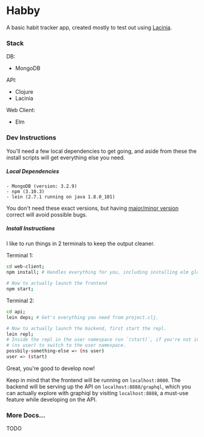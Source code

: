 # Habby

A basic habit tracker app, created mostly to test out using
[Lacinia](http://lacinia.readthedocs.io/en/latest/).

### Stack

DB:
 - MongoDB

API:
 - Clojure
 - Lacinia

Web Client:
 - Elm


### Dev Instructions

You'll need a few local dependencies to get going, and aside from these the install scripts will get everything else
you need.

##### Local Dependencies
    - MongoDB (version: 3.2.9)
    - npm (3.10.3)
    - lein (2.7.1 running on java 1.8.0_101)

You don't need these exact versions, but having [major/minor version](https://semver.org/) correct will avoid possible
bugs.


##### Install Instructions

I like to run things in 2 terminals to keep the output cleaner.

Terminal 1:
```bash
cd web-client;
npm install; # Handles everything for you, including installing elm globally.

# Now to actually launch the frontend
npm start;
```

Terminal 2:
```bash
cd api;
lein deps; # Get's everything you need from project.clj.

# Now to actually launch the backend, first start the repl.
lein repl;
# Inside the repl in the user namespace run `(start)`, if you're not in the user namespace originally then run
# (ns user) to switch to the user namespace.
possbily-something-else => (ns user)
user => (start)
```

Great, you're good to develop now!

Keep in mind that the frontend will be running on `localhost:8080`.
The backend will be serving up the API on `localhost:8888/graphql`, which you can actually explore with graphiql by
visiting `localhost:8888`, a must-use feature while developing on the API.

### More Docs...

TODO
